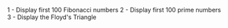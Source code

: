 1 - Display first 100 Fibonacci numbers
2 - Display first 100 prime numbers
3 - Display the Floyd's Triangle
